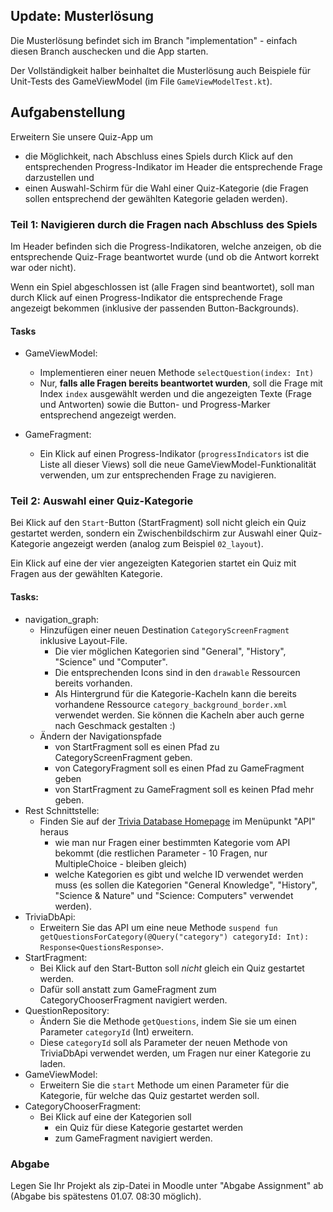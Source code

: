 ## Update: Musterlösung

Die Musterlösung befindet sich im Branch "implementation" - einfach diesen Branch auschecken und 
die App starten.

Der Vollständigkeit halber beinhaltet die Musterlösung auch Beispiele für Unit-Tests des GameViewModel
(im File ``GameViewModelTest.kt``).

## Aufgabenstellung

Erweitern Sie unsere Quiz-App um 

* die Möglichkeit, nach Abschluss eines Spiels durch Klick auf den entsprechenden Progress-Indikator im Header die entsprechende Frage darzustellen und
* einen Auswahl-Schirm für die Wahl einer Quiz-Kategorie (die Fragen sollen entsprechend der gewählten Kategorie geladen werden).


### Teil 1: Navigieren durch die Fragen nach Abschluss des Spiels

Im Header befinden sich die Progress-Indikatoren, welche anzeigen, ob die entsprechende Quiz-Frage beantwortet wurde (und ob die Antwort korrekt war oder nicht).

Wenn ein Spiel abgeschlossen ist (alle Fragen sind beantwortet), soll man durch Klick auf einen Progress-Indikator die entsprechende Frage angezeigt bekommen (inklusive der passenden Button-Backgrounds).

#### Tasks 

* GameViewModel:
	* Implementieren einer neuen Methode ``selectQuestion(index: Int)``
	* Nur, __falls alle Fragen bereits beantwortet wurden__, soll die Frage mit Index ``index`` ausgewählt werden und die angezeigten Texte (Frage und Antworten) sowie die Button- und Progress-Marker entsprechend angezeigt werden. 

* GameFragment:
	* Ein Klick auf einen Progress-Indikator (``progressIndicators`` ist die Liste all dieser Views) soll die neue GameViewModel-Funktionalität verwenden, um zur entsprechenden Frage zu navigieren.


### Teil 2: Auswahl einer Quiz-Kategorie

Bei Klick auf den ``Start``-Button (StartFragment) soll nicht gleich ein Quiz gestartet werden, sondern ein Zwischenbildschirm zur Auswahl einer Quiz-Kategorie angezeigt werden (analog zum Beispiel ``02_layout``).

Ein Klick auf eine der vier angezeigten Kategorien startet ein Quiz mit Fragen aus der gewählten Kategorie.

#### Tasks:

* navigation_graph:
	* Hinzufügen einer neuen Destination ``CategoryScreenFragment`` inklusive Layout-File.
		* Die vier möglichen Kategorien sind "General", "History", "Science" und "Computer".
		* Die entsprechenden Icons sind in den ``drawable`` Ressourcen bereits vorhanden. 
		* Als Hintergrund für die Kategorie-Kacheln kann die bereits vorhandene Ressource ``category_background_border.xml`` verwendet werden. Sie können die Kacheln aber auch gerne nach Geschmack gestalten :) 
	* Ändern der Navigationspfade
		* von StartFragment soll es einen Pfad zu CategoryScreenFragment geben.
		* von CategoryFragment soll es einen Pfad zu GameFragment geben
		* von StartFragment zu GameFragment soll es keinen Pfad mehr geben. 
* Rest Schnittstelle:
	* Finden Sie auf der [Trivia Database Homepage](https://opentdb.com/) im Menüpunkt "API" heraus
		* wie man nur Fragen einer bestimmten Kategorie vom API bekommt (die restlichen Parameter - 10 Fragen, nur MultipleChoice - bleiben gleich)
		* welche Kategorien es gibt und welche ID verwendet werden muss (es sollen die Kategorien "General Knowledge", "History", "Science & Nature" und "Science: Computers" verwendet werden).
* TriviaDbApi:
	* Erweitern Sie das API um eine neue Methode ``suspend fun getQuestionsForCategory(@Query("category") categoryId: Int): Response<QuestionsResponse>``.
* StartFragment:
	* Bei Klick auf den Start-Button soll *nicht* gleich ein Quiz gestartet werden. 
	* Dafür soll anstatt zum GameFragment zum CategoryChooserFragment navigiert werden.
* QuestionRepository:
	* Ändern Sie die Methode ``getQuestions``, indem Sie sie um einen Parameter ``categoryId`` (Int) erweitern.
	* Diese ``categoryId`` soll als Parameter der neuen Methode von TriviaDbApi verwendet werden, um Fragen nur einer Kategorie zu laden. 
* GameViewModel:
	* Erweitern Sie die ``start`` Methode um einen Parameter für die Kategorie, für welche das Quiz gestartet werden soll. 
* CategoryChooserFragment:
	* Bei Klick auf eine der Kategorien soll
		* ein Quiz für diese Kategorie gestartet werden
		* zum GameFragment navigiert werden.


### Abgabe

Legen Sie Ihr Projekt als zip-Datei in Moodle unter "Abgabe Assignment" ab (Abgabe bis spätestens 01.07. 08:30 möglich). 